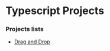 # Typescript Projects

### Projects lists

- [Drag and Drop](https://github.com/WaleedTariq109/typescript-projects/tree/main/drag-and-drop)
